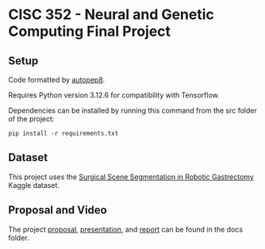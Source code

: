 # CISC 352 - Neural and Genetic Computing Final Project

## Setup

Code formatted by [autopep8](https://marketplace.visualstudio.com/items?itemName=ms-python.autopep8).

Requires Python version 3.12.6 for compatibility with Tensorflow.

Dependencies can be installed by running this command from the src folder of the project:

```
pip install -r requirements.txt
```

## Dataset

This project uses the [Surgical Scene Segmentation in Robotic Gastrectomy](https://www.kaggle.com/datasets/yjh4374/sisvse-dataset/data) Kaggle dataset.

## Proposal and Video

The project [proposal](docs/proposal.pdf), [presentation](docs/presentation.pdf), and [report](docs/placeholder.pdf) can be found in the docs folder.